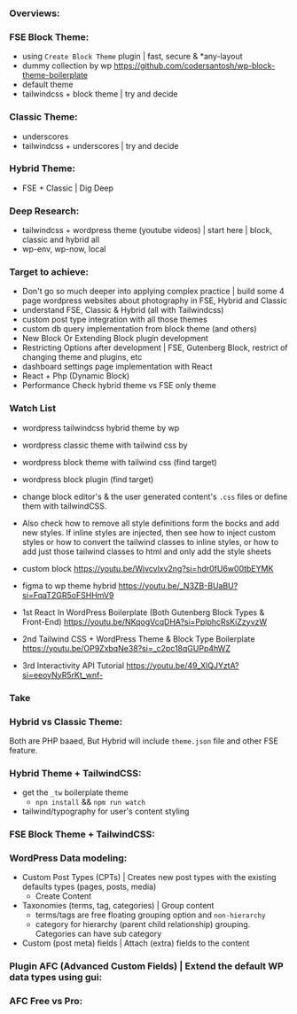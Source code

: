 ### Overviews:

### FSE Block Theme:
- using `Create Block Theme` plugin | fast, secure & *any-layout
- dummy collection by wp https://github.com/codersantosh/wp-block-theme-boilerplate
- default theme
- tailwindcss + block theme | try and decide

### Classic Theme:
- underscores
- tailwindcss + underscores | try and decide

### Hybrid Theme:
- FSE + Classic | Dig Deep

### Deep Research:
- tailwindcss + wordpress theme (youtube videos) | start here | block, classic and hybrid all
- wp-env, wp-now, local 

### Target to achieve:
- Don't go so much deeper into applying complex practice | build some 4 page wordpress websites about photography in FSE, Hybrid and Classic
- understand FSE, Classic & Hybrid (all with Tailwindcss)
- custom post type integration with all those themes
- custom db query implementation from block theme (and others)
- New Block Or Extending Block plugin development
- Restricting Options after development | FSE, Gutenberg Block, restrict of changing theme and plugins, etc
- dashboard settings page implementation with React
- React + Php (Dynamic Block)
- Performance Check hybrid theme vs FSE only theme

### Watch List
- wordpress tailwindcss hybrid theme by wp
- wordpress classic theme with tailwind css by 
- wordpress block theme with tailwind css (find target)
- wordpress block plugin (find target)
- change block editor's & the user generated content's `.css` files or define them with tailwindCSS. 
- Also check how to remove all style definitions form the bocks and add new styles. If inline styles are injected, then see how to inject custom styles or how to convert the tailwind classes to inline styles, or how to add just those tailwind classes to html and only add the style sheets

- custom block https://youtu.be/Wjvcvlxv2ng?si=hdr0fU6w00tbEYMK
- figma to wp theme hybrid https://youtu.be/_N3ZB-BUaBU?si=FqaT2GR5oFSHHmV9
- 1st React In WordPress Boilerplate (Both Gutenberg Block Types & Front-End) https://youtu.be/NKqogVcqDHA?si=PplphcRsKiZzyvzW
- 2nd Tailwind CSS + WordPress Theme & Block Type Boilerplate https://youtu.be/OP9ZxbqNe38?si=_c2pc18qGUPp4hWZ
- 3rd Interactivity API Tutorial https://youtu.be/49_XlQJYztA?si=eeoyNyR5rKt_wnf-

### Take

### Hybrid vs Classic Theme:
Both are PHP baaed, But Hybrid will include `theme.json` file and other FSE feature.

### Hybrid Theme + TailwindCSS:
- get the `_tw` boilerplate theme
    - `npn install` && `npm run watch`
- tailwind/typography for user's content styling

### FSE Block Theme + TailwindCSS:

### WordPress Data modeling:
- Custom Post Types (CPTs) | Creates new post types with the existing defaults types (pages, posts, media)
    - Create Content
- Taxonomies (terms, tag, categories) | Group content
    - terms/tags are free floating grouping option and `non-hierarchy`
    - category for hierarchy (parent child relationship) grouping. Categories can have sub category
- Custom (post meta) fields | Attach (extra) fields to the content

### Plugin AFC (Advanced Custom Fields) | Extend the default WP data types using gui:


### AFC Free vs Pro: